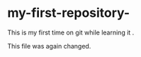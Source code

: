 # my-first-repository-
This is my first time on git while learning it . 

This file was again changed.
